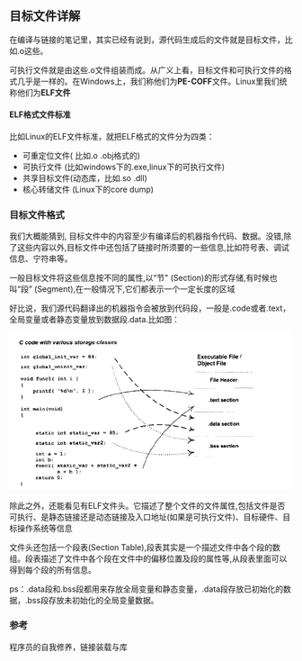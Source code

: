 ## 目标文件详解
在编译与链接的笔记里，其实已经有说到，源代码生成后的文件就是目标文件，比如.o这些。

可执行文件就是由这些.o文件组装而成。从广义上看，目标文件和可执行文件的格式几乎是一样的。在Windows上，我们称他们为**PE-COFF**文件。Linux里我们统称他们为**ELF文件**

#### ELF格式文件标准
比如Linux的ELF文件标准，就把ELF格式的文件分为四类：

 - 可重定位文件( 比如.o .obj格式的)
 - 可执行文件 (比如windows下的.exe,linux下的可执行文件)
 - 共享目标文件(动态库，比如.so .dll)
 - 核心转储文件 (Linux下的core dump)


### 目标文件格式
我们大概能猜到, 目标文件中的内容至少有编译后的机器指令代码、数据。没错,除了这些内容以外,目标文件中还包括了链接时所须要的一些信息,比如符号表、调试信息、宁符串等。

一般目标文件将这些信息按不同的属性,以“节" (Section)的形式存储,有时候也叫“段” (Segment),在一般情况下,它们都表示一个一定长度的区域

好比说，我们源代码翻译出的机器指令会被放到代码段，一般是.code或者.text，全局变量或者静态变量放到数据段.data.比如图：


![](image/compile2.png)

除此之外，还能看见有ELF文件头。它描述了整个文件的文件属性,包括文件是否可执行、是静态链接还是动态链接及入口地址(如果是可执行文件)、目标硬件、目标操作系统等信息

文件头还包括一个段表(Section Table),段表其实是一个描述文件中各个段的数组。段表描述了文件中各个段在文件中的偏移位置及段的属性等,从段表里面可以得到每个段的所有信息。

ps：.data段和.bss段都用来存放全局变量和静态变量，.data段存放已初始化的数据，.bss段存放未初始化的全局变量数据。


### 参考
程序员的自我修养，链接装载与库